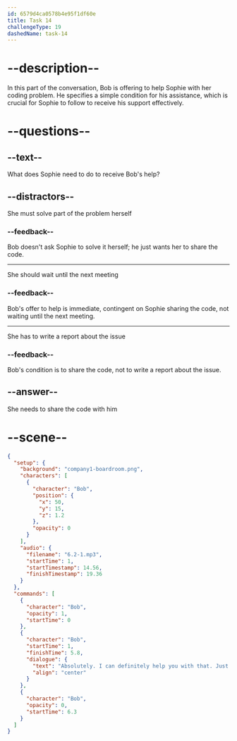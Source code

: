 ```yaml
---
id: 6579d4ca0578b4e95f1df60e
title: Task 14
challengeType: 19
dashedName: task-14
---
```


<!-- (Audio) Bob: Absolutely. I can definitely help you with that. Just share the code with me, and I'll check it out. -->

# --description--

In this part of the conversation, Bob is offering to help Sophie with her coding problem. He specifies a simple condition for his assistance, which is crucial for Sophie to follow to receive his support effectively.

# --questions--

## --text--

What does Sophie need to do to receive Bob's help?

## --distractors--

She must solve part of the problem herself

### --feedback--

Bob doesn't ask Sophie to solve it herself; he just wants her to share the code.

---

She should wait until the next meeting

### --feedback--

Bob's offer to help is immediate, contingent on Sophie sharing the code, not waiting until the next meeting.

---

She has to write a report about the issue

### --feedback--

Bob's condition is to share the code, not to write a report about the issue.

## --answer--

She needs to share the code with him

# --scene--

```json
{
  "setup": {
    "background": "company1-boardroom.png",
    "characters": [
      {
        "character": "Bob",
        "position": {
          "x": 50,
          "y": 15,
          "z": 1.2
        },
        "opacity": 0
      }
    ],
    "audio": {
      "filename": "6.2-1.mp3",
      "startTime": 1,
      "startTimestamp": 14.56,
      "finishTimestamp": 19.36
    }
  },
  "commands": [
    {
      "character": "Bob",
      "opacity": 1,
      "startTime": 0
    },
    {
      "character": "Bob",
      "startTime": 1,
      "finishTime": 5.8,
      "dialogue": {
        "text": "Absolutely. I can definitely help you with that. Just share the code with me, and I'll check it out.",
        "align": "center"
      }
    },
    {
      "character": "Bob",
      "opacity": 0,
      "startTime": 6.3
    }
  ]
}
```

